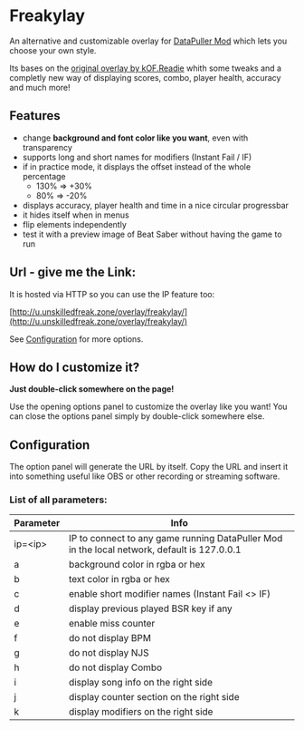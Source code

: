 # Freakylay
An alternative and customizable overlay for [DataPuller Mod](https://github.com/kOFReadie/DataPuller) which lets you choose your own style.

Its bases on the [original overlay by kOF.Readie](https://github.com/kOFReadie/BSDP-Overlay) whith some tweaks and a completly new way of displaying scores, combo, player health, accuracy and much more!

## Features

- change **background and font color like you want**, even with transparency
- supports long and short names for modifiers (Instant Fail / IF)
- if in practice mode, it displays the offset instead of the whole percentage
    - 130% => +30%
    - 80% => -20%
- displays accuracy, player health and time in a nice circular progressbar
- it hides itself when in menus
- flip elements independently
- test it with a preview image of Beat Saber without having the game to run

## Url - give me the Link:
It is hosted via HTTP so you can use the IP feature too:

[http://u.unskilledfreak.zone/overlay/freakylay/](http://u.unskilledfreak.zone/overlay/freakylay/)

See [Configuration](#Configuration) for more options. 

## How do I customize it?

**Just double-click somewhere on the page!**

Use the opening options panel to customize the overlay like you want!
You can close the options panel simply by double-click somewhere else.

## Configuration

The option panel will generate the URL by itself. Copy the URL and insert it into something useful like OBS or other recording or streaming software.

### List of all parameters:

|Parameter|Info
|---|---|
|ip=\<ip\>|IP to connect to any game running DataPuller Mod in the local network, default is 127.0.0.1|
|a|background color in rgba or hex|
|b|text color in rgba or hex|
|c|enable short modifier names (Instant Fail <> IF)|
|d|display previous played BSR key if any|
|e|enable miss counter|
|f|do not display BPM|
|g|do not display NJS|
|h|do not display Combo|
|i|display song info on the right side|
|j|display counter section on the right side|
|k|display modifiers on the right side|